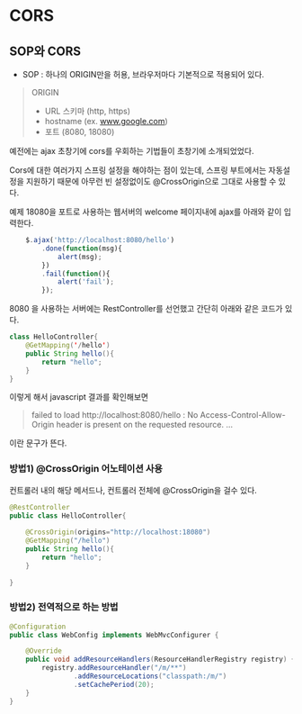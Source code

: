 # CORS

## SOP와 CORS
- SOP : 하나의 ORIGIN만을 허용, 브라우저마다 기본적으로 적용되어 있다.

> ORIGIN
> - URL 스키마 (http, https)
> - hostname (ex. www.google.com)
> - 포트 (8080, 18080)

예전에는 ajax 초창기에 cors를 우회하는 기법들이 초창기에 소개되었었다.

Cors에 대한 여러가지 스프링 설정을 해야하는 점이 있는데, 스프링 부트에서는 자동설정을 지원하기 때문에 
아무런 빈 설정없이도 @CrossOrigin으로 그대로 사용할 수 있다.

예제
18080을 포트로 사용하는 웹서버의 welcome 페이지내에 ajax를 아래와 같이 입력한다.

```javascript
    $.ajax('http://localhost:8080/hello')
        .done(function(msg){
            alert(msg);
        })
        .fail(function(){
            alert('fail');
        });
```

8080 을 사용하는 서버에는 RestController를 선언했고 간단히 아래와 같은 코드가 있다.
```java
class HelloController{
    @GetMapping('/hello')
    public String hello(){
        return "hello";
    }
}

```

이렇게 해서 javascript 결과를 확인해보면 
> failed to load http://localhost:8080/hello : No Access-Control-Allow-Origin header is present on the requested resource. ...
  
이란 문구가 뜬다.

### 방법1) @CrossOrigin 어노테이션 사용 
컨트롤러 내의 해당 메서드나, 컨트롤러 전체에 @CrossOrigin을 걸수 있다.
```java
@RestController
public class HelloController{
    
    @CrossOrigin(origins="http://localhost:18080")
    @GetMapping("/hello")
    public String hello(){
        return "hello";
    }
    
}
```

### 방법2) 전역적으로 하는 방법
```java
@Configuration
public class WebConfig implements WebMvcConfigurer {

    @Override
    public void addResourceHandlers(ResourceHandlerRegistry registry) {
        registry.addResourceHandler("/m/**")
                .addResourceLocations("classpath:/m/")
                .setCachePeriod(20);
    }
}
```
